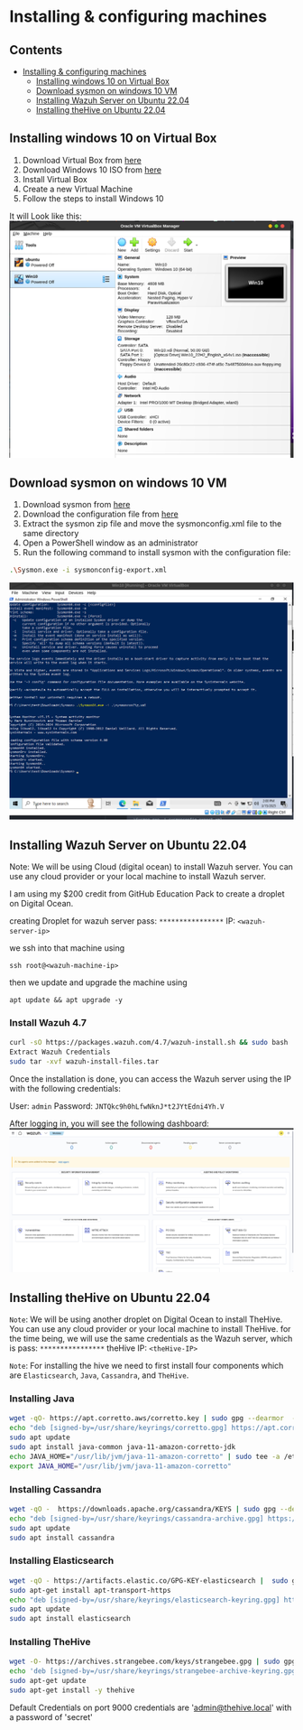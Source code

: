# Installing & configuring machines

## Contents

- [Installing & configuring machines](#installing--configuring-machines)
  - [Installing windows 10 on Virtual Box](#installing-windows-10-on-virtual-box)
  - [Download sysmon on windows 10 VM](#download-sysmon-on-windows-10-vm)
  - [Installing Wazuh Server on Ubuntu 22.04](#installing-wazuh-server-on-ubuntu-2204)
  - [Installing theHive on Ubuntu 22.04](#installing-thehive-on-ubuntu-2204)
  

## Installing windows 10 on Virtual Box

1. Download Virtual Box from [here](https://www.virtualbox.org/wiki/Downloads)
2. Download Windows 10 ISO from [here](https://www.microsoft.com/en-us/software-download/windows10)
3. Install Virtual Box
4. Create a new Virtual Machine
5. Follow the steps to install Windows 10

It will Look like this:
![alt text](image.png)

## Download sysmon on windows 10 VM
1. Download sysmon from [here](https://docs.microsoft.com/en-us/sysinternals/downloads/sysmon)
2. Download the configuration file from [here](https://raw.githubusercontent.com/olafhartong/sysmon-modular/refs/heads/master/sysmonconfig.xml)
3. Extract the sysmon zip file and move the sysmonconfig.xml file to the same directory
4. Open a PowerShell window as an administrator
5. Run the following command to install sysmon with the configuration file:
```bash
.\Sysmon.exe -i sysmonconfig-export.xml
```
![alt text](sysmon-Install.png) 

## Installing Wazuh Server on Ubuntu 22.04

Note: We will be using Cloud (digital ocean) to install Wazuh server. You can use any cloud provider or your local machine to install Wazuh server.

I am using my $200 credit from GitHub Education Pack to create a droplet on Digital Ocean.

creating Droplet for wazuh server
pass: `****************`
IP: `<wazuh-server-ip>`

we ssh into that machine using 

```
ssh root@<wazuh-machine-ip>
```

then we update and upgrade the machine using 

```
apt update && apt upgrade -y
```
### Install Wazuh 4.7
```bash
curl -sO https://packages.wazuh.com/4.7/wazuh-install.sh && sudo bash ./wazuh-install.sh -a
Extract Wazuh Credentials
sudo tar -xvf wazuh-install-files.tar
```

Once the installation is done, you can access the Wazuh server using the IP 
with the following credentials:

User: `admin`
Password: `JNTQkc9h0hLfwNknJ*t2JYtEdni4Yh.V`

After logging in, you will see the following dashboard:
![wazuh Dashboard](wazuh-dashboard.png)

## Installing theHive on Ubuntu 22.04

`Note`: We will be using another droplet on Digital Ocean to install TheHive. You can use any cloud provider or your local machine to install TheHive.
for the time being, we will use the same credentials as the Wazuh server, which is 
pass: `****************`
theHive IP: `<theHive-IP>`

`Note`: For installing the hive we need to first install four components which are `Elasticsearch`, `Java`, `Cassandra`, and `TheHive`.

### Installing Java

```bash
wget -qO- https://apt.corretto.aws/corretto.key | sudo gpg --dearmor  -o /usr/share/keyrings/corretto.gpg
echo "deb [signed-by=/usr/share/keyrings/corretto.gpg] https://apt.corretto.aws stable main" |  sudo tee -a /etc/apt/sources.list.d/corretto.sources.list
sudo apt update
sudo apt install java-common java-11-amazon-corretto-jdk
echo JAVA_HOME="/usr/lib/jvm/java-11-amazon-corretto" | sudo tee -a /etc/environment 
export JAVA_HOME="/usr/lib/jvm/java-11-amazon-corretto"
```

### Installing Cassandra

```bash
wget -qO -  https://downloads.apache.org/cassandra/KEYS | sudo gpg --dearmor  -o /usr/share/keyrings/cassandra-archive.gpg
echo "deb [signed-by=/usr/share/keyrings/cassandra-archive.gpg] https://debian.cassandra.apache.org 40x main" |  sudo tee -a /etc/apt/sources.list.d/cassandra.sources.list
sudo apt update
sudo apt install cassandra
```

### Installing Elasticsearch

```bash
wget -qO - https://artifacts.elastic.co/GPG-KEY-elasticsearch |  sudo gpg --dearmor -o /usr/share/keyrings/elasticsearch-keyring.gpg
sudo apt-get install apt-transport-https
echo "deb [signed-by=/usr/share/keyrings/elasticsearch-keyring.gpg] https://artifacts.elastic.co/packages/7.x/apt stable main" |  sudo tee /etc/apt/sources.list.d/elastic-7.x.list
sudo apt update
sudo apt install elasticsearch
```

### Installing TheHive

```bash
wget -O- https://archives.strangebee.com/keys/strangebee.gpg | sudo gpg --dearmor -o /usr/share/keyrings/strangebee-archive-keyring.gpg
echo 'deb [signed-by=/usr/share/keyrings/strangebee-archive-keyring.gpg] https://deb.strangebee.com thehive-5.2 main' | sudo tee -a /etc/apt/sources.list.d/strangebee.list
sudo apt-get update
sudo apt-get install -y thehive
```

Default Credentials on port 9000
credentials are 'admin@thehive.local' with a password of 'secret'

